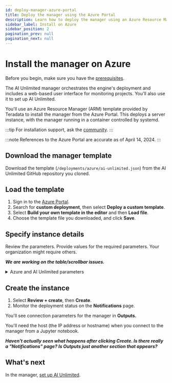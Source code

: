 ```yaml
---
id: deploy-manager-azure-portal
title: Deploy the manager using the Azure Portal
description: Learn how to deploy the manager using an Azure Resource Manager (ARM) template.
sidebar_label: Install on Azure
sidebar_position: 2
pagination_prev: null
pagination_next: null
---
```


# Install the manager on Azure

Before you begin, make sure you have the [prerequisites](/docs/install-ai-unlimited/#gs-prerequisties).

The AI Unlimited manager orchestrates the engine's deployment and includes a web-based user interface for monitoring projects. You'll also use it to set up AI Unlimited.
 
You'll use an Azure Resource Manager (ARM) template provided by Teradata to install the manager from the Azure Portal. This deploys a server instance, with the manager running in a container controlled by systemd. 

:::tip
For installation support, ask the [community](https://support.teradata.com/community?id=community_forum&sys_id=b0aba91597c329d0e6d2bd8c1253affa).
:::

:::note
References to the Azure Portal are accurate as of April 14, 2024.
::: 


## Download the manager template

Download the template (`/deployments/azure/ai-unlimited.json`) from the AI Unlimited GitHub repository you cloned.


## Load the template

1. Sign in to the [Azure Portal](https://portal.azure.com). 
2. Search for **custom deployment**, then select **Deploy a custom template**.
3. Select **Build your own template in the editor** and then **Load file**.
4. Choose the template file you downloaded, and click **Save**.  

## Specify instance details

Review the parameters. Provide values for the required parameters. Your organization might require others.

***We are working on the table/scrollbar issues.***

<details>

<summary>Azure and AI Unlimited parameters</summary>

| Parameter | Description | Required? | Default | Notes
|---------|-------------|-----------|-----------|-----------|
| Subscription | The Azure subscription you want to use for deploying AI Unlimited. | Required | - | This must be a pay-as-you-go account.  |
| Region | The region where you want to deploy AI Unlimited. | Required | - | Select the Azure region closest to your work location and the data resources to use with AI Unlimited. |
| Resource Group Name | The name of the container that groups together related AI Unlimited resources. | Required | ai-unlimited-workspace | - |
| AI Unlimited Name| Unique name given to AI Unlimited. | Required | - |- | 
| Public Key | The public SSH Key that you can use to connect to a VM over SSH. | Required | - | This value must start with “ssh-rsa”. |
| OS Version  | The versions of the operating systems that are available in the current subscription. | Optional  with default | Ubuntu-2004 | - |
| Instance Type | The instance type that you want to use for AI Unlimited. | Optional | STANDARD_D2_V3 | We recommend using the default instance type to save costs. The default instance type is the standard Dv3 series with 2 vCPUs and 8.0 GiB of memory.|
| Network | The name of the network to which you want to deploy the AI Unlimited instance. | Optional | - | - | 
| Subnet | The subnetwork to which you want to deploy the AI Unlimited instance. | Required | - | The subnet must reside in the selected availability zone. |
| Security Group | The virtual firewall that controls inbound and outbound traffic to the instance. | Optional | - | Security Group is implemented as a set of rules that specify which protocols, ports, and IP addresses or CIDR blocks are allowed to access the instance. Define at least one of Access CIDR, or Security Group to allow inbound traffic unless you create custom security group ingress rules. |
| Access CIDR | The CIDR IP address range that is permitted to access the instance. | Optional | - | We recommend setting this value to a trusted IP range. Define at least one of Access CIDR, or Security Group to allow inbound traffic unless you create custom security group ingress rules. |
| AI Unlimited HTTP Port | The port to access the AI Unlimited UI. | Required with default | 3000 | - |
| AI Unlimited GRPC Port | The port to access the AI Unlimited API. | Required with default | 3282 | - | 
| Source App Sec Groups (ASG) | The source application security groups that have permission to connect to the AI Unlimited instance. ASGs let you organize your virtual machines (VMs) based on their specific network security policies. These security policies determine what traffic is or is not permissible on your virtual machine. | Optional | - | Select an application security group in the same region as the network interface. |
| Destination App Sec Groups | The destination application security groups that have permission to connect to the AI Unlimited instance. | Optional | - | Select an application security group in the same region as the network interface.  |
| Role Definition ID | The ID of the role to use with AI Unlimited. | Required | - | Use Azure CLI command- Get-AzRoleDefinition command to get your Role Definition ID. |
| Allow Public SSH | Specifies whether you can use secure shell (SSH) keys to connect to VMs in Azure. | Optional | - |  - |
| Use Key Vault | Specifies whether to use Key Vault to retrieve the secured password during a deployment.  |Optional |New | |
| Persistent Volume Size | The size of the persistent volume that you can attach to the instance, in GB. | Optional | 8 | Supports values between 8  and 1000. |
| Existing Persistent Volume | The ID of the existing persistent volume that you can attach to the instance. | Required if UsePersistentVolume is set to Existing. | - | The persistent volume must be in the same availability zone as the AI Unlimited instance. |
| AI Unlimited Version | The version of the AI Unlimited you want to deploy. | Required with default | latest | The value is a container version tag. |
|Use NLB| Specifies whether the instance is accessed using a Network Load Balancer.|Required with default |false||
| Tags | The key-value pairs that are assigned to the resources for quick identification.| Optional| |   

</details>


## Create the instance

1. Select **Review + create**, then **Create**. 
2. Monitor the deployment status on the **Notifications** page. 

You'll see connection parameters for the manager in **Outputs.** 

You'll need the host (the IP address or hostname) when you connect to the manager from a Jupyter notebook.

***Haven't actually seen what happens after clicking Create. Is there really a "Notifications" page? Is Outputs just another section that appears?***

## What's next

In the manager, [set up AI Unlimited](/docs/install-ai-unlimited/setup-ai-unlimited.md).
